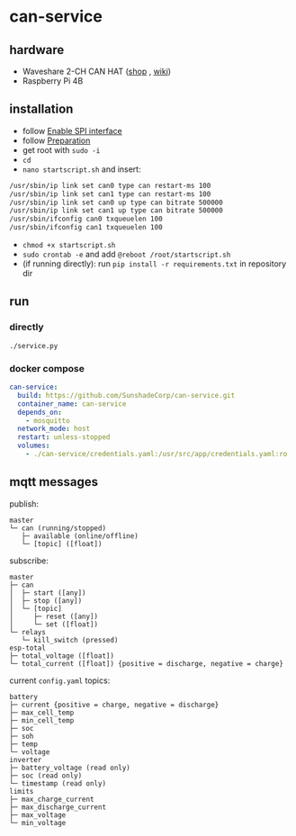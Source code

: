 # can-service

## hardware

- Waveshare 2-CH CAN HAT ([shop](https://www.waveshare.com/2-ch-can-hat.htm)
  , [wiki](https://www.waveshare.com/wiki/2-CH_CAN_HAT))
- Raspberry Pi 4B

## installation

- follow [Enable SPI interface](https://www.waveshare.com/wiki/2-CH_CAN_HAT#Enable_SPI_interface)
- follow [Preparation](https://www.waveshare.com/wiki/2-CH_CAN_HAT#Preparation)
- get root with `sudo -i`
- `cd`
- `nano startscript.sh` and insert:

```bash
/usr/sbin/ip link set can0 type can restart-ms 100
/usr/sbin/ip link set can1 type can restart-ms 100
/usr/sbin/ip link set can0 up type can bitrate 500000
/usr/sbin/ip link set can1 up type can bitrate 500000
/usr/sbin/ifconfig can0 txqueuelen 100
/usr/sbin/ifconfig can1 txqueuelen 100
```

- `chmod +x startscript.sh`
- `sudo crontab -e` and add `@reboot /root/startscript.sh`
- (if running directly): run `pip install -r requirements.txt` in repository dir

## run

### directly

`./service.py`

### docker compose

```yaml
can-service:
  build: https://github.com/SunshadeCorp/can-service.git
  container_name: can-service
  depends_on:
    - mosquitto
  network_mode: host
  restart: unless-stopped
  volumes:
    - ./can-service/credentials.yaml:/usr/src/app/credentials.yaml:ro
```

## mqtt messages

publish:

```
master
└─ can (running/stopped)
   ├─ available (online/offline)
   └─ [topic] ([float])
```

subscribe:

```
master
├─ can
│  ├─ start ([any])
│  ├─ stop ([any])
│  └─ [topic]
│     ├─ reset ([any])
│     └─ set ([float])
└─ relays
   └─ kill_switch (pressed)
esp-total
├─ total_voltage ([float])
└─ total_current ([float]) {positive = discharge, negative = charge}
```

current `config.yaml` topics:

```
battery
├─ current {positive = charge, negative = discharge}
├─ max_cell_temp
├─ min_cell_temp
├─ soc
├─ soh
├─ temp
└─ voltage
inverter
├─ battery_voltage (read only)
├─ soc (read only)
└─ timestamp (read only)
limits
├─ max_charge_current
├─ max_discharge_current
├─ max_voltage
└─ min_voltage
```
